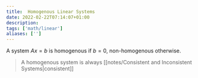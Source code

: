 ```yaml
---
title:  Homogenous Linear Systems
date: 2022-02-22T07:14:07+01:00
description: 
tags: ['math/linear']
aliases: ['']
---
```

A system $Ax = b$ is homogenous if $b=0$, non-homogenous otherwise.

> A homogenous system is always [[notes/Consistent and Inconsistent Systems|consistent]]